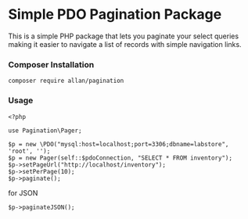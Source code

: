# Simple PDO Pagination Package

This is a simple PHP package that lets you paginate your select queries 
making it easier to navigate a list of records with simple navigation links.
### Composer Installation

```composer require allan/pagination```

### Usage
```
<?php

use Pagination\Pager;

$p = new \PDO("mysql:host=localhost;port=3306;dbname=labstore", 'root', '');
$p = new Pager(self::$pdoConnection, "SELECT * FROM inventory");
$p->setPageUrl("http://localhost/inventory");
$p->setPerPage(10);
$p->paginate();
```

for JSON
```
$p->paginateJSON();
```
